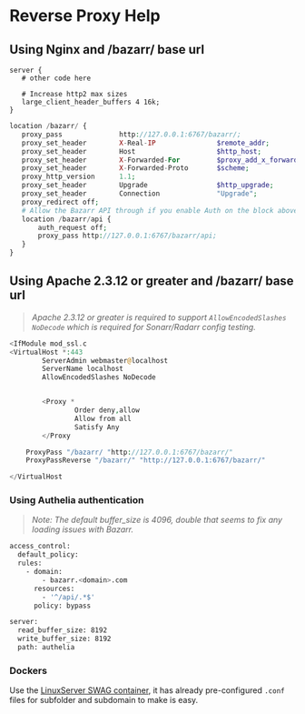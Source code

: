 # Reverse Proxy Help

## Using Nginx and /bazarr/ base url

 ```
 server {
    # other code here

    # Increase http2 max sizes
    large_client_header_buffers 4 16k;
 }
 ```

 ```php
 location /bazarr/ {
    proxy_pass              http://127.0.0.1:6767/bazarr/;
    proxy_set_header        X-Real-IP               $remote_addr;
    proxy_set_header        Host                    $http_host;
    proxy_set_header        X-Forwarded-For         $proxy_add_x_forwarded_for;
    proxy_set_header        X-Forwarded-Proto       $scheme;
    proxy_http_version      1.1;
    proxy_set_header        Upgrade                 $http_upgrade;
    proxy_set_header        Connection              "Upgrade";
    proxy_redirect off;
    # Allow the Bazarr API through if you enable Auth on the block above
    location /bazarr/api {
        auth_request off;
        proxy_pass http://127.0.0.1:6767/bazarr/api;
    }
 }
 ```

## Using Apache 2.3.12 or greater and /bazarr/ base url

> *Apache 2.3.12 or greater is required to support `AllowEncodedSlashes NoDecode` which is required for Sonarr/Radarr config testing.*

```php
<IfModule mod_ssl.c
<VirtualHost *:443
        ServerAdmin webmaster@localhost
        ServerName localhost
        AllowEncodedSlashes NoDecode


        <Proxy *
                Order deny,allow
                Allow from all
                Satisfy Any
        </Proxy

    ProxyPass "/bazarr/ "http://127.0.0.1:6767/bazarr/"
    ProxyPassReverse "/bazarr/" "http://127.0.0.1:6767/bazarr/"

</VirtualHost
```

### Using Authelia authentication

> *Note: The default buffer_size is 4096, double that seems to fix any loading issues with Bazarr.*

```bash
access_control:
  default_policy:
  rules:
    - domain:
        - bazarr.<domain>.com
      resources:
        - '^/api/.*$'
      policy: bypass

server:
  read_buffer_size: 8192
  write_buffer_size: 8192
  path: authelia
```

### Dockers

Use the [LinuxServer SWAG container](https://hub.docker.com/r/linuxserver/swag/), it has already pre-configured `.conf` files for subfolder and subdomain to make is easy.

